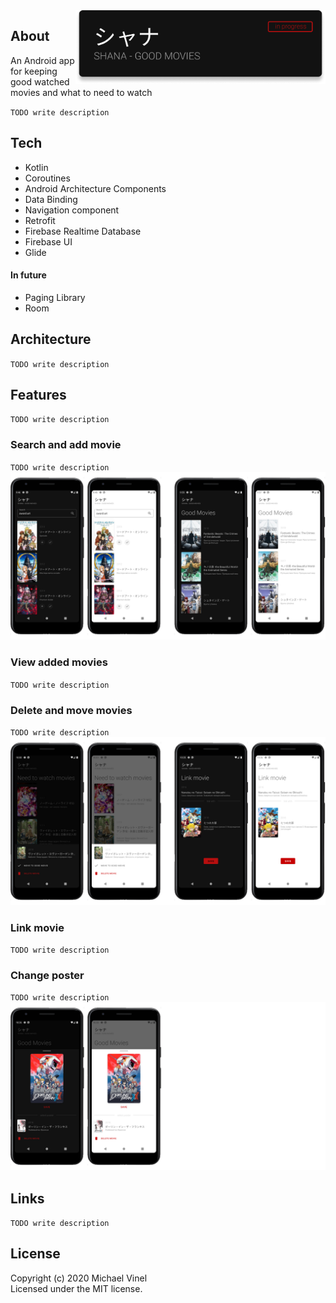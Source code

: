 <img align="right" src="/screenshots/logo.png?raw=true" width="400">

## About
An Android app for keeping good watched movies and what to need to watch

`TODO write description`

## Tech
- Kotlin
- Coroutines
- Android Architecture Components
- Data Binding
- Navigation component
- Retrofit
- Firebase Realtime Database
- Firebase UI
- Glide

#### In future
- Paging Library
- Room

## Architecture

`TODO write description`

## Features
`TODO write description`

### Search and add movie
`TODO write description`
<img src="/screenshots/search_view.png?raw=true">

### View added movies
`TODO write description`

### Delete and move movies
`TODO write description`
<img src="/screenshots/delete_move_link.png?raw=true">

### Link movie
`TODO write description`

### Change poster
`TODO write description`
<img src="/screenshots/change_poster.png?raw=true">


## Links
`TODO write description`


## License
Copyright (c) 2020 Michael Vinel  
Licensed under the MIT license.
